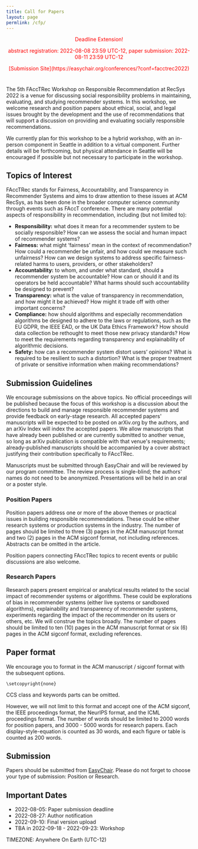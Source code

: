```yaml
---
title: Call for Papers
layout: page
permlink: /cfp/
---
```


<div style="color: red; text-align: center; margin-bottom: 5ex;">
<p>Deadline Extension!</p>
<p> abstract registration: 2022-08-08 23:59 UTC-12, paper submission: 2022-08-11 23:59 UTC-12</p>
<p>[Submission Site](https://easychair.org/conferences/?conf=facctrec2022)</p>
</div>

The 5th FAccTRec Workshop on Responsible Recommendation at RecSys 2022 is a venue for discussing social responsibility problems in maintaining, evaluating, and studying recommender systems. In this workshop, we welcome research and position papers about ethical, social, and legal issues brought by the development and the use of recommendations that will support a discussion on providing and evaluating socially responsible recommendations.

We currently plan for this workshop to be a hybrid workshop, with an in-person component in Seattle in addition to a virtual component. Further details will be forthcoming, but physical attendance in Seattle will be encouraged if possible but not necessary to participate in the workshop.

## Topics of Interest

FAccTRec stands for Fairness, Accountability, and Transparency in Recommender Systems and aims to draw attention to these issues at ACM RecSys, as has been done in the broader computer science community through events such as FAccT conference. There are many potential aspects of responsibility in recommendation, including (but not limited to):

- **Responsibility:** what does it mean for a recommender system to be socially responsible? How can we assess the social and human impact of recommender systems?
- **Fairness:** what might ‘fairness’ mean in the context of recommendation? How could a recommender be unfair, and how could we measure such unfairness? How can we design systems to address specific fairness-related harms to users, providers, or other stakeholders?
- **Accountability:** to whom, and under what standard, should a recommender system be accountable? How can or should it and its operators be held accountable? What harms should such accountability be designed to prevent?
- **Transparency:** what is the value of transparency in recommendation, and how might it be achieved? How might it trade off with other important concerns?
- **Compliance:** how should algorithms and especially recommendation algorithms be designed to adhere to the laws or regulations, such as the EU GDPR, the IEEE EAD, or the UK Data Ethics Framework? How should data collection be rethought to meet those new privacy standards? How to meet the requirements regarding transparency and explainability of algorithmic decisions.
- **Safety:** how can a recommender system distort users’ opinions? What is required to be resilient to such a distortion? What is the proper treatment of private or sensitive information when making recommendations?

## Submission Guidelines

We encourage submissions on the above topics. No official proceedings will be published because the focus of this workshop is a discussion about the directions to build and manage responsible recommender systems and provide feedback on early-stage research. All accepted papers' manuscripts will be expected to be posted on arXiv.org by the authors, and an arXiv Index will index the accepted papers. We allow manuscripts that have already been published or are currently submitted to another venue, so long as arXiv publication is compatible with that venue's requirements; already-published manuscripts should be accompanied by a cover abstract justifying their contribution specifically to FAccTRec.

Manuscripts must be submitted through EasyChair and will be reviewed by our program committee. The review process is single-blind; the authors' names do not need to be anonymized. Presentations will be held in an oral or a poster style.

### Position Papers

Position papers address one or more of the above themes or practical issues in building responsible recommendations. These could be either research systems or production systems in the industry. The number of pages should be limited to three (3) pages in the ACM manuscript format and two (2) pages in the ACM sigconf format, not including references. Abstracts can be omitted in the article.

Position papers connecting FAccTRec topics to recent events or public discussions are also welcome.

### Research Papers

Research papers present empirical or analytical results related to the social impact of recommender systems or algorithms. These could be explorations of bias in recommender systems (either live systems or sandboxed algorithms), explainability and transparency of recommender systems, experiments regarding the impact of the recommender on its users or others, etc. We will construe the topics broadly. The number of pages should be limited to ten (10) pages in the ACM manuscript format or six (6) pages in the ACM sigconf format, excluding references.

## Paper format

We encourage you to format in the ACM manuscript / sigconf format with the subsequent options.

    \setcopyright{none}

CCS class and keywords parts can be omitted.

However, we will not limit to this format and accept one of the ACM sigconf, the IEEE proceedings format, the NeurIPS format, and the ICML proceedings format. The number of words should be limited to 2000 words for position papers, and 3000 - 5000 words for research papers. Each display-style-equation is counted as 30 words, and each figure or table is counted as 200 words.

## Submission

Papers should be submitted from [EasyChair](https://easychair.org/conferences/?conf=facctrec2022). Please do not forget to choose your type of submission: Position or Research.

## Important Dates

- 2022-08-05: Paper submission deadline
- 2022-08-27: Author notification
- 2022-09-10: Final version upload
- TBA in 2022-09-18 - 2022-09-23: Workshop

TIMEZONE: Anywhere On Earth (UTC-12)
